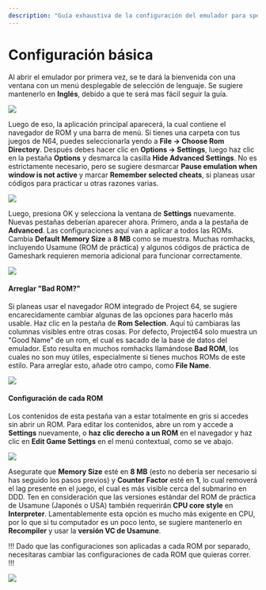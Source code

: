```yaml
---
description: "Guía exhaustiva de la configuración del emulador para speedruns de Super Mario 64" 
---
```


# Configuración básica
Al abrir el emulador por primera vez, se te dará la bienvenida con una ventana con un menú desplegable de selección de lenguaje. Se sugiere mantenerlo en **Inglés**, debido a que te será mas fácil seguir la guía.

![](img/pj64_welcome.png)

Luego de eso, la aplicación principal aparecerá, la cual contiene el navegador de ROM y una barra de menú. Si tienes una carpeta con tus juegos de N64, puedes seleccionarla yendo a **File -> Choose Rom Directory**. Después debes hacer clic en **Options -> Settings**, luego haz clic en la pestaña **Options** y desmarca la casilla **Hide Advanced Settings**. No es estrictamente necesario, pero se sugiere desmarcar **Pause emulation when window is not active** y marcar **Remember selected cheats**, si planeas usar códigos para practicar u otras razones varias.

![](img/pj64_options.png)

Luego, presiona OK y selecciona la ventana de **Settings** nuevamente. Nuevas pestañas deberían aparecer ahora. Primero, anda a la pestaña de **Advanced**. Las configuraciones aquí van a aplicar a todos las ROMs. Cambia **Default Memory Size** a **8 MB** como se muestra. Muchas romhacks, incluyendo Usamune (ROM de práctica) y algunos códigos de práctica de Gameshark requieren memoria adicional para funcionar correctamente.


![](img/pj64_advanced.png)

#### Arreglar "Bad ROM?" 

Si planeas usar el navegador ROM integrado de Project 64, se sugiere encarecidamente cambiar algunas de las opciones para hacerlo más usable. Haz clic en la pestaña de **Rom Selection**. Aquí tú cambiaras las columnas visibles entre otras cosas. Por defecto, Project64 solo muestra un "Good Name" de un rom, el cual es sacado de la base de datos del emulador. Esto resulta en muchos romhacks llamándose **Bad ROM**, los cuales no son muy útiles, especialmente si tienes muchos ROMs de este estilo. Para arreglar esto, añade otro campo, como **File Name**.

![](img/pj64_browser.gif)

#### Configuración de cada ROM 
Los contenidos de esta pestaña van a estar totalmente en gris si accedes sin abrir un ROM. Para editar los contenidos, abre un rom y accede a **Settings** nuevamente, o **haz clic derecho a un ROM** en el navegador y haz clic en **Edit Game Settings** en el menú contextual, como se ve abajo.

![](img/pj64_gamesettings.png)

Asegurate que **Memory Size** esté en **8 MB** (esto no debería ser necesario si has seguido los pasos previos) y **Counter Factor** esté en **1**, lo cual removerá el lag presente en el juego, el cual es más visible cerca del submarino en DDD.
Ten en consideración que las versiones estándar del ROM de práctica de Usamune (Japonés o USA) también requerirán **CPU core style** en **Interpreter**. Lamentablemente esta opción es mucho más exigente en CPU, por lo que si tu computador es un poco lento, se sugiere mantenerlo en **Recompiler** y usar la **versión VC de Usamune**.

!!!
Dado que las configuraciones son aplicadas a cada ROM por separado, necesitaras cambiar las configuraciones de cada ROM que quieras correr.
!!!

![](img/pj64_romconfig.png)
